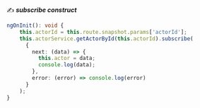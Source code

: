 :writing_hand: **_subscribe construct_**  

```ts
ngOnInit(): void {
    this.actorId = this.route.snapshot.params['actorId'];
    this.actorService.getActorById(this.actorId).subscribe(
      {
        next: (data) => {
          this.actor = data;
          console.log(data);
        },
        error: (error) => console.log(error)
      }
    );
}
```

